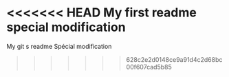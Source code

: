 <<<<<<< HEAD
My first readme
special modification
=======
My git s readme
Spécial modification
>>>>>>> 628c2e2d0148ce9a91d4c2d68bc00f607cad5b85
